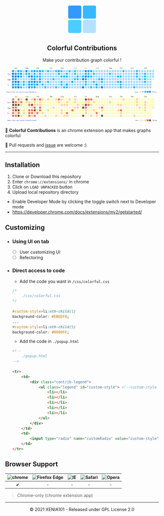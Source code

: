 <p align=center>
    <img width="100px" src="./img/logo.png">
</p>

<h2 align=center>
    Colorful Contributions
</h2>

<p align=center>
    Make your contribution graph colorful !
</p>

<p align=center>
    <img width="500px" src="./md-img/sample-style-1.PNG">
    <img width="500px" src="./md-img/sample-style-2.PNG">
</p>

<p>🎨 <strong>Colorful Contributions</strong> is an chrome extension app that makes graphs colorful</p>
<p>📌 Pull requests and <a href="https://github.com/Xenia101/Colorful-Contributions/issues">issue</a> are welcome :)</p>
 
---

## Installation

1. Clone or Download this repository
2. Enter `chrome://extensions/` in chrome
3. Click on `LOAD UNPACKED` button
4. Upload local repository directory

- Enable Developer Mode by clicking the toggle switch next to Developer mode
- https://developer.chrome.com/docs/extensions/mv2/getstarted/

## Customizing

- ### Using UI on tab
    - [ ] User customizing UI
    - [ ] Refectoring 

- ### Direct access to code

    - Add the code you want in `/css/colorful.css`
    ```css
    /*
        ./css/colorful.css
    */

    #custom-style>li:nth-child(1)
    background-color: #EBEDF0;
    ...
    #custom-style>li:nth-child(5)
    background-color: #0080FF;
    ```

    - Add the code in `./popup.html`
    ```html
    <!--
        ./popup.html
    -->

    <tr>
        <td>
            <div class="contrib-legend">
                <ul class="legend" id="custom-style"> <!--custom-style id-->
                    <li></li>
                    <li></li>
                    <li></li>
                    <li></li>
                    <li></li>
                </ul>
            </div>
        </td>
        <td>
            <input type="radio" name="customRadio" value="custom-style"> <!--custom-style value-->
        </td>
    </tr>
    ```

## Browser Support

| ![chrome](https://camo.githubusercontent.com/26846e979600799e9f4273d38bd9e5cb7bb8d6d0/68747470733a2f2f7261772e6769746875622e636f6d2f616c7272612f62726f777365722d6c6f676f732f6d61737465722f7372632f6368726f6d652f6368726f6d655f34387834382e706e67) 	| ![Firefox Edge](https://camo.githubusercontent.com/6087557f69ec6585eb7f8d7bd7d9ecb6b7f51ba1/68747470733a2f2f7261772e6769746875622e636f6d2f616c7272612f62726f777365722d6c6f676f732f6d61737465722f7372632f66697265666f782f66697265666f785f34387834382e706e67) 	| ![IE](https://camo.githubusercontent.com/4b062fb12353b0ef8420a72ddc3debf6b2ee5747/68747470733a2f2f7261772e6769746875622e636f6d2f616c7272612f62726f777365722d6c6f676f732f6d61737465722f7372632f617263686976652f696e7465726e65742d6578706c6f7265725f392d31312f696e7465726e65742d6578706c6f7265725f392d31315f34387834382e706e67) 	| ![Safari](https://camo.githubusercontent.com/6fbaeb334b99e74ddd89190a42766ea3b4600d2c/68747470733a2f2f7261772e6769746875622e636f6d2f616c7272612f62726f777365722d6c6f676f732f6d61737465722f7372632f7361666172692f7361666172695f34387834382e706e67) 	| ![Opera](https://camo.githubusercontent.com/96d2405a936da1fb8988db0c1d304d3db04b8a52/68747470733a2f2f7261772e6769746875622e636f6d2f616c7272612f62726f777365722d6c6f676f732f6d61737465722f7372632f6f706572612f6f706572615f34387834382e706e67) 	|
|:------:	|:------------:	|:--:	|:------:	|:-----:	|
|    ✔   	|       -      	|  - 	|    -   	|   -  	|
> Chrome-only (chrome extension app)

---

<p align=center>© 2021 XENIA101 - Released under GPL License 2.0</p>
